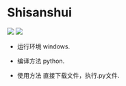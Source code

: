 # Shisanshui
![](https://img.shields.io/badge/language-python-blue)
[![](https://img.shields.io/badge/code%20quality-A-green)](https://app.codacy.com/manual/Yaobink/Shisanshui/dashboard?bid=14710957)

- 运行环境
windows.

- 编译方法
python.

- 使用方法
直接下载文件，执行.py文件.
